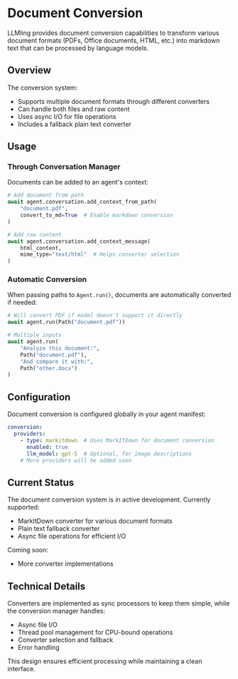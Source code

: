 # Document Conversion

LLMling provides document conversion capabilities to transform various document formats (PDFs, Office documents, HTML, etc.)
into markdown text that can be processed by language models.

## Overview

The conversion system:

- Supports multiple document formats through different converters
- Can handle both files and raw content
- Uses async I/O for file operations
- Includes a fallback plain text converter

## Usage

### Through Conversation Manager

Documents can be added to an agent's context:

```python
# Add document from path
await agent.conversation.add_context_from_path(
    "document.pdf",
    convert_to_md=True  # Enable markdown conversion
)

# Add raw content
await agent.conversation.add_context_message(
    html_content,
    mime_type="text/html"  # Helps converter selection
)
```

### Automatic Conversion

When passing paths to `Agent.run()`, documents are automatically converted if needed:

```python
# Will convert PDF if model doesn't support it directly
await agent.run(Path("document.pdf"))

# Multiple inputs
await agent.run(
    "Analyze this document:",
    Path("document.pdf"),
    "And compare it with:",
    Path("other.docx")
)
```

## Configuration

Document conversion is configured globally in your agent manifest:

```yaml
conversion:
  providers:
    - type: markitdown  # Uses MarkItDown for document conversion
      enabled: true
      llm_model: gpt-5  # Optional, for image descriptions
    # More providers will be added soon
```

## Current Status

The document conversion system is in active development. Currently supported:

- MarkItDown converter for various document formats
- Plain text fallback converter
- Async file operations for efficient I/O

Coming soon:

- More converter implementations

## Technical Details

Converters are implemented as sync processors to keep them simple, while the conversion manager handles:

- Async file I/O
- Thread pool management for CPU-bound operations
- Converter selection and fallback
- Error handling

This design ensures efficient processing while maintaining a clean interface.

